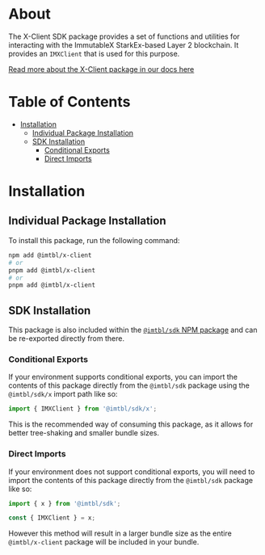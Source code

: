 # About

The X-Client SDK package provides a set of functions and utilities for interacting with the ImmutableX StarkEx-based Layer 2 blockchain. It provides an `IMXClient` that is used for this purpose. 

[Read more about the X-Client package in our docs here](https://docs.immutable.com/x/how-to-install-initialize/#typescript-sdk)

# Table of Contents

- [Installation](#installation)
  - [Individual Package Installation](#individual-package-installation)
  - [SDK Installation](#sdk-installation)
    - [Conditional Exports](#conditional-exports)
    - [Direct Imports](#direct-imports)

# Installation

## Individual Package Installation

To install this package, run the following command:

```sh
npm add @imtbl/x-client
# or
pnpm add @imtbl/x-client
# or
pnpm add @imtbl/x-client
```

## SDK Installation

This package is also included within the [`@imtbl/sdk` NPM package](https://www.npmjs.com/package/@imtbl/sdk) and can be re-exported directly from there.

### Conditional Exports

If your environment supports conditional exports, you can import the contents of this package directly from the `@imtbl/sdk` package using the `@imtbl/sdk/x` import path like so:

```ts
import { IMXClient } from '@imtbl/sdk/x';
```

This is the recommended way of consuming this package, as it allows for better tree-shaking and smaller bundle sizes.

### Direct Imports

If your environment does not support conditional exports, you will need to import the contents of this package directly from the `@imtbl/sdk` package like so:

```ts
import { x } from '@imtbl/sdk';

const { IMXClient } = x;
```

However this method will result in a larger bundle size as the entire `@imtbl/x-client` package will be included in your bundle.